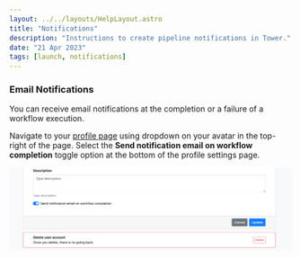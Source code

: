 ```yaml
---
layout: ../../layouts/HelpLayout.astro
title: "Notifications"
description: "Instructions to create pipeline notifications in Tower."
date: "21 Apr 2023"
tags: [launch, notifications]
---
```


### Email Notifications

You can receive email notifications at the completion or a failure of a workflow execution.

Navigate to your [profile page](https://tower.nf/profile) using dropdown on your avatar in the top-right of the page. Select the **Send notification email on workflow completion** toggle option at the bottom of the profile settings page.

![](_images/launch_notifications.png)
